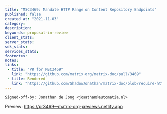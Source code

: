 ```yaml
---
title: "MSC3469: Mandate HTTP Range on Content Repository Endpoints"
published: false
created_at: "2021-11-03"
category:
description:
keywords: proposal-in-review
client_stats:
server_stats:
sdk_stats:
services_stats:
footnotes:
notes:
links:
 - title: "PR for MSC3469"
   link: "https://github.com/matrix-org/matrix-doc/pull/3469"
 - title: Rendered
   link: "https://github.com/ShadowJonathan/matrix-doc/blob/require-http-range/proposals/3469-http-range.md"
---
```


`Signed-off-by: Jonathan de Jong <jonathan@automatia.nl>`







<!-- Replace -->
Preview: https://pr3469--matrix-org-previews.netlify.app
<!-- Replace -->

